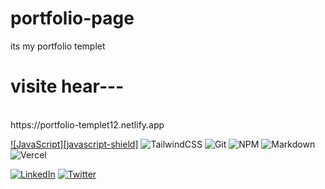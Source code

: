 # portfolio-page

its my portfolio templet
<br>
<h1> visite hear---</h1><br>
https://portfolio-templet12.netlify.app <br>






[![JavaScript][javascript-shield]][javascrip-url] 
![TailwindCSS](https://img.shields.io/badge/tailwindcss-%2338B2AC.svg?style=for-the-badge&logo=tailwind-css&logoColor=white)
![Git](https://img.shields.io/badge/git-%23F05033.svg?style=for-the-badge&logo=git&logoColor=white)
![NPM](https://img.shields.io/badge/NPM-%23CB3837.svg?style=for-the-badge&logo=npm&logoColor=white)
![Markdown](https://img.shields.io/badge/markdown-%23000000.svg?style=for-the-badge&logo=markdown&logoColor=white)
![Vercel](https://img.shields.io/badge/vercel-%23000000.svg?style=for-the-badge&logo=vercel&logoColor=white)
<br>



[![LinkedIn][linkedin-shield]][linkedin-url] 
[![Twitter][twitter-shield]][twitter-url]


[linkedin-shield]: https://img.shields.io/badge/-LinkedIn-black.svg?style=for-the-badge&logo=linkedin&colorB=555 
[linkedin-url]:#
[twitter-shield]: https://img.shields.io/badge/Twitter-%231DA1F2.svg?style=for-the-badge&logo=Twitter&logoColor=white
[twitter-url]:#
[javascrip-shield]:https://img.shields.io/badge/javascript-%23323330.svg?style=for-the-badge&logo=javascript&logoColor=%23F7DF1E
[javascrip-url]:#
 

